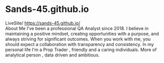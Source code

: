 # Sands-45.github.io 
 LiveSite/ https://sands-45.github.io/ <br>
 About Me I’ve been a professional QA Analyst since 2018.
 I believe in maintaining a positive mindset, creating opportunities with a purpose, 
 and always striving for significant outcomes. When you work with me, you should expect a collaboration with transparency and consistency. 
 In my personal life I'm a Prop Trader , friendly and a caring individuals. More of analytical person , data driven and ambitious.
